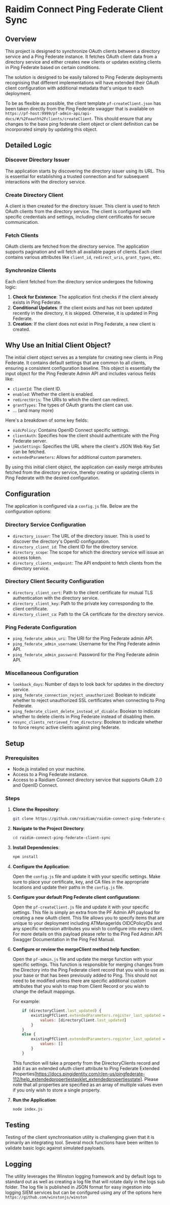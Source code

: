 # Raidim Connect Ping Federate Client Sync

## Overview

This project is designed to synchronize OAuth clients between a directory service and a Ping Federate instance. It fetches OAuth client data from a directory service and either creates new clients or updates existing clients in Ping Federate based on certain conditions.

The solution is designed to be easily tailored to Ping Federate deployments recognising that different implementations will have extended their OAuth client configuration with additional metadata that's unique to each deployment.

To be as flexible as possible, the client template `pf-createClient.json` has been taken directly from the Ping Federate swagger that is available on `https://pf-host:9999/pf-admin-api/api-docs/#/%2Foauth%2Fclients/createClient`. This should ensure that any changes to the base ping federate client object or client definition can be incorporated simply by updating this object.

## Detailed Logic

### Discover Directory Issuer

The application starts by discovering the directory issuer using its URL. This is essential for establishing a trusted connection and for subsequent interactions with the directory service.

### Create Directory Client

A client is then created for the directory issuer. This client is used to fetch OAuth clients from the directory service. The client is configured with specific credentials and settings, including client certificates for secure communication.

### Fetch Clients

OAuth clients are fetched from the directory service. The application supports pagination and will fetch all available pages of clients. Each client contains various attributes like `client_id`, `redirect_uris`, `grant_types`, etc.

### Synchronize Clients

Each client fetched from the directory service undergoes the following logic:

1. **Check for Existence**: The application first checks if the client already exists in Ping Federate.
2. **Conditional Updates**: If the client exists and has not been updated recently in the directory, it is skipped. Otherwise, it is updated in Ping Federate.
3. **Creation**: If the client does not exist in Ping Federate, a new client is created.

## Why Use an Initial Client Object?

The initial client object serves as a template for creating new clients in Ping Federate. It contains default settings that are common to all clients, ensuring a consistent configuration baseline. This object is essentially the input object for the Ping Federate Admin API and includes various fields like:

- `clientId`: The client ID.
- `enabled`: Whether the client is enabled.
- `redirectUris`: The URIs to which the client can redirect.
- `grantTypes`: The types of OAuth grants the client can use.
- ... (and many more)

Here's a breakdown of some key fields:

- `oidcPolicy`: Contains OpenID Connect specific settings.
- `clientAuth`: Specifies how the client should authenticate with the Ping Federate server.
- `jwksSettings`: Specifies the URL where the client's JSON Web Key Set can be fetched.
- `extendedParameters`: Allows for additional custom parameters.

By using this initial client object, the application can easily merge attributes fetched from the directory service, thereby creating or updating clients in Ping Federate with the desired configuration.

## Configuration

The application is configured via a `config.js` file. Below are the configuration options:

### Directory Service Configuration

- `directory_issuer`: The URL of the directory issuer. This is used to discover the directory's OpenID configuration.
- `directory_client_id`: The client ID for the directory service.
- `directory_scope`: The scope for which the directory service will issue an access token.
- `directory_clients_endpoint`: The API endpoint to fetch clients from the directory service.

### Directory Client Security Configuration

- `directory_client_cert`: Path to the client certificate for mutual TLS authentication with the directory service.
- `directory_client_key`: Path to the private key corresponding to the client certificate.
- `directory_client_ca`: Path to the CA certificate for the directory service.

### Ping Federate Configuration

- `ping_federate_admin_uri`: The URI for the Ping Federate admin API.
- `ping_federate_admin_username`: Username for the Ping Federate admin API.
- `ping_federate_admin_password`: Password for the Ping Federate admin API.

### Miscellaneous Configuration

- `lookback_days`: Number of days to look back for updates in the directory service.
- `ping_federate_connection_reject_unauthorized`: Boolean to indicate whether to reject unauthorized SSL certificates when connecting to Ping Federate.
- `ping_federate_client_delete_instead_of_disable`: Boolean to indicate whether to delete clients in Ping Federate instead of disabling them.
- `resync_clients_retrieved_from_directory`: Boolean to indicate whether to force resync active clients against ping federate.


## Setup

### Prerequisites

- Node.js installed on your machine.
- Access to a Ping Federate instance.
- Access to a Raidiam Connect directory service that supports OAuth 2.0 and OpenID Connect.

### Steps

1. **Clone the Repository**: 

    ```bash
    git clone https://github.com/raidiam/raidim-connect-ping-federate-client-sync.git
    ```

2. **Navigate to the Project Directory**:

    ```bash
    cd raidim-connect-ping-federate-client-sync
    ```

3. **Install Dependencies**:

    ```bash
    npm install
    ```

4. **Configure the Application**: 

    Open the `config.js` file and update it with your specific settings. Make sure to place your certificate, key, and CA files in the appropriate locations and update their paths in the `config.js` file.

5. **Configure your default Ping Federate client configurationn**: 

    Open the `pf-createClient.js` file and update it with your specific settings. This file is simply an extra from the PF Admin API payload for creating a new oAuth client. This file allows you to specify items that are unique to your deployment including ATManagerIds OIDCPolicyIDs and any specific extension attributes you wish to configure into every client. For more details on this payload please refer to the Ping Fed Admin API Swagger Documentation in the Ping Fed Manual.

6. **Configure or review the  mergeClient method help function**: 

    Open the `pf-admin.js` file and update the merge function with your specific settings. This function is responsible for merging changes from the Directory into the Ping Federate client record that you wish to use as your base or that has been previously added to Ping. This should not need to be modified unless there are specific additional custom attributes that you wish to map from Client Record or you wish to change the default mappings.

    For example:
    ```javascript
        if (directoryClient.last_updated) {
            existingPfClient.extendedParameters.register_last_updated = {
                values: [directoryClient.last_updated]
            }   
        }
        else {
            existingPfClient.extendedParameters.register_last_updated = {
                values: []
            }   
        }
    ```
    This function will take a property from the DirectoryClients record and add it as an extended oAuth client attribute to Ping Federate Extended Properties[https://docs.pingidentity.com/r/en-us/pingfederate-112/help_extendedpropertiestasklet_extendedpropertiesstate]. Please note that all properties are specified as an array of multiple values even if you only wish to store a single property.

6. **Run the Application**:

    ```bash
    node index.js
    ```

## Testing

Testing of the client synchronisation utility is challenging given that it is primarily an integrating tool. Several mock functions have been written to validate basic logic against simulated payloads.

## Logging

The utility leverages the Winston logging framework and by default logs to standard out as well as creating a log file that will rotate daily in the logs sub folder. The log file is published in JSON format for easy ingestion into logging SIEM services but can be conifgured using any of the options here `https://github.com/winstonjs/winston`
